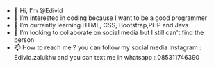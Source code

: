 - 👋 Hi, I’m @Edivid
- 👀 I’m interested in coding because I want to be a good programmer
- 🌱 I’m currently learning HTML, CSS, Bootstrap,PHP and Java
- 💞️ I’m looking to collaborate on social media but I still can't find the person
- 📫 How to reach me ? you can follow my social media Instagram : Edivid.zalukhu and you can text me in whatsapp : 085311746390
  

<!---
Edivid/Edivid is a ✨ special ✨ repository because its `README.md` (this file) appears on your GitHub profile.
You can click the Preview link to take a look at your changes.
--->
